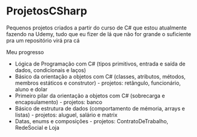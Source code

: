 # ProjetosCSharp
Pequenos projetos criados a partir do curso de C# que estou atualmente fazendo na Udemy, tudo que eu fizer de lá que não for grande o suficiente pra um repositório virá pra cá

Meu progresso
* Lógica de Programação com C# (tipos primitivos, entrada e saída de dados, condicionais e laços)
* Básico da orientação a objetos com C# (classes, atributos, métodos, membros estáticos e construtor) - projetos: retângulo, funcionário, aluno e dolar
* Primeiro pilar da orientação a objetos com C# (sobrecarga e encapsulamento) - projetos: banco
* Básico de estrutura de dados (comportamento de mémoria, arrays e listas) - projetos: aluguel, salário e matrix
* Datas, enums e composições - projetos: ContratoDeTrabalho, RedeSocial e Loja
